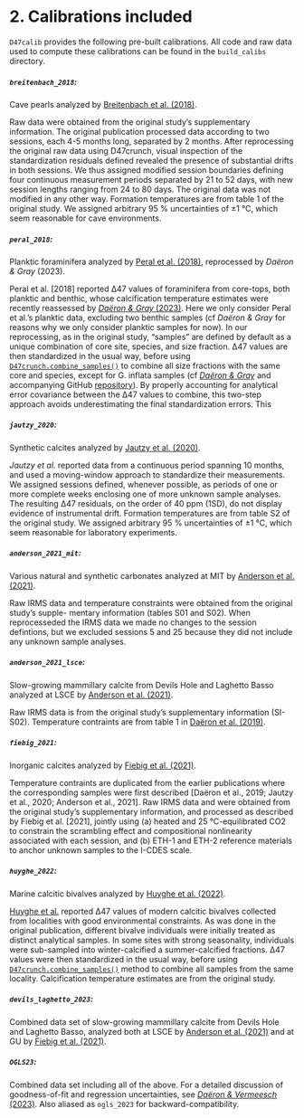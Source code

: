 # 2. Calibrations included

`D47calib` provides the following pre-built calibrations. All code and raw data used to compute these calibrations can be found in the `build_calibs` directory.

##### **`breitenbach_2018`:**
Cave pearls analyzed by [Breitenbach et al. (2018)](https://doi.org/10.1016/j.gca.2018.03.010).

Raw data were obtained from the original study’s supplementary information. The original publication processed data according to two sessions, each 4-5 months long, separated by 2 months. After reprocessing the original raw data using D47crunch, visual inspection of the standardization residuals defined revealed the presence of substantial drifts in both sessions. We thus assigned modified session boundaries defining four continuous measurement periods separated by 21 to 52 days, with new session lengths ranging from 24 to 80 days. The original data was not modified in any other way. Formation temperatures are from table 1 of the original study. We assigned arbitrary 95 % uncertainties of ±1 °C, which seem reasonable for cave environments.

##### **`peral_2018`:**
Planktic foraminifera analyzed by [Peral et al. (2018)](https://doi.org/10.1016/j.gca.2018.07.016), reprocessed by *Daëron & Gray* (2023).

Peral et al. [2018] reported Δ47 values of foraminifera from core-tops, both planktic and benthic, whose calcification temperature estimates were recently reassessed by [*Daëron & Gray* (2023)](https://doi.org/10.1029/2023PA004660). Here we only consider Peral et al.’s planktic data, excluding two benthic samples (cf *Daëron & Gray* for reasons why we only consider planktic samples for now). In our reprocessing, as in the original study, “samples” are defined by default as a unique combination of core site, species, and size fraction. Δ47 values are then standardized in the usual way, before using [`D47crunch.combine_samples()`](https://mdaeron.github.io/D47crunch/#D4xdata.combine_samples) to combine all size fractions with the same core and species, except for G. inflata samples (cf [*Daëron & Gray*](https://doi.org/10.1029/2023PA004660) and accompanying GitHub [repository](https://github.com/mdaeron/isoForam)). By properly accounting for analytical error covariance between the Δ47 values to combine, this two-step approach avoids underestimating the final standardization errors. This


##### **`jautzy_2020`:**
Synthetic calcites analyzed by [Jautzy et al. (2020)](https://doi.org/10.7185/geochemlet.2021).

*Jautzy et al.* reported data from a continuous period spanning 10 months, and used a moving-window approach to standardize their measurements. We assigned sessions defined, whenever possible, as periods of one or more complete weeks enclosing one of more unknown sample analyses. The resulting Δ47 residuals, on the order of 40 ppm (1SD), do not display evidence of instrumental drift. Formation temperatures are from table S2 of the original study. We assigned arbitrary 95 % uncertainties of ±1 °C, which seem reasonable for laboratory experiments.

##### **`anderson_2021_mit`:**
Various natural and synthetic carbonates analyzed at MIT by [Anderson et al. (2021)](https://doi.org/10.1029/2020gl092069).

Raw IRMS data and temperature constraints were obtained from the original study’s supple- mentary information (tables S01 and S02). When reprocesseded the IRMS data we made no changes to the session defintions, but we excluded sessions 5 and 25 because they did not include any unknown sample analyses.

##### **`anderson_2021_lsce`:**
Slow-growing mammillary calcite from Devils Hole and Laghetto Basso analyzed at LSCE by [Anderson et al. (2021)](https://doi.org/10.1029/2020gl092069).

Raw IRMS data is from the original study’s supplementary information (SI-S02). Temperature contraints are from table 1 in [Daëron et al. (2019)](http://dx.doi.org/10.1038/s41467-019-08336-5).

##### **`fiebig_2021`:**
Inorganic calcites analyzed by [Fiebig et al. (2021)](https://doi.org/10.1016/j.gca.2021.07.012).

Temperature contraints are duplicated from the earlier publications where the corresponding samples were first described [Daëron et al., 2019; Jautzy et al., 2020; Anderson et al., 2021]. Raw IRMS data and were obtained from the original study’s supplementary information, and processed as described by Fiebig et al. [2021], jointly using (a) heated and 25 °C-equilibrated CO2 to constrain the scrambling effect and compositional nonlinearity associated with each session, and (b) ETH-1 and ETH-2 reference materials to anchor unknown samples to the I-CDES scale.

##### **`huyghe_2022`:**
Marine calcitic bivalves analyzed by [Huyghe et al. (2022)](https://doi.org/10.1016/j.gca.2021.09.019).

[Huyghe et al.](https://doi.org/10.1016/j.gca.2021.09.019) reported Δ47 values of modern calcitic bivalves collected from localities with good environmental constraints. As was done in the original publication, different bivalve individuals were initially treated as distinct analytical samples. In some sites with strong seasonality, individuals were sub-sampled into winter-calcified a summer-calcified fractions. Δ47 values were then standardized in the usual way, before using [`D47crunch.combine_samples()`](https://mdaeron.github.io/D47crunch/#D4xdata.combine_samples) method to combine all samples from the same locality. Calcification temperature estimates are from the original study.


##### **`devils_laghetto_2023`:**
Combined data set of slow-growing mammillary calcite from Devils Hole and Laghetto Basso, analyzed both at LSCE by [Anderson et al. (2021)](https://doi.org/10.1029/2020gl092069) and at GU by [Fiebig et al. (2021)](https://doi.org/10.1016/j.gca.2021.07.012). 

##### **`OGLS23`:**
Combined data set including all of the above. For a detailed discussion of goodness-of-fit and regression uncertainties, see [*Daëron & Vermeesch* (2023)](https://doi.org/10.31223/X5K394). Also aliased as `ogls_2023` for backward-compatibility.
